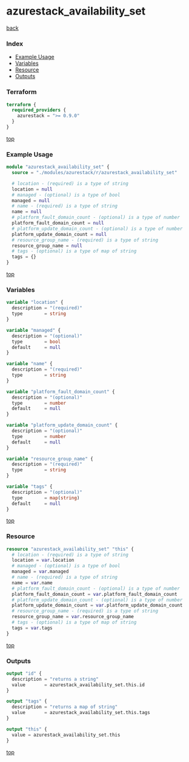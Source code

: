 # azurestack_availability_set

[back](../azurestack.md)

### Index

- [Example Usage](#example-usage)
- [Variables](#variables)
- [Resource](#resource)
- [Outputs](#outputs)

### Terraform

```terraform
terraform {
  required_providers {
    azurestack = ">= 0.9.0"
  }
}
```

[top](#index)

### Example Usage

```terraform
module "azurestack_availability_set" {
  source = "./modules/azurestack/r/azurestack_availability_set"

  # location - (required) is a type of string
  location = null
  # managed - (optional) is a type of bool
  managed = null
  # name - (required) is a type of string
  name = null
  # platform_fault_domain_count - (optional) is a type of number
  platform_fault_domain_count = null
  # platform_update_domain_count - (optional) is a type of number
  platform_update_domain_count = null
  # resource_group_name - (required) is a type of string
  resource_group_name = null
  # tags - (optional) is a type of map of string
  tags = {}
}
```

[top](#index)

### Variables

```terraform
variable "location" {
  description = "(required)"
  type        = string
}

variable "managed" {
  description = "(optional)"
  type        = bool
  default     = null
}

variable "name" {
  description = "(required)"
  type        = string
}

variable "platform_fault_domain_count" {
  description = "(optional)"
  type        = number
  default     = null
}

variable "platform_update_domain_count" {
  description = "(optional)"
  type        = number
  default     = null
}

variable "resource_group_name" {
  description = "(required)"
  type        = string
}

variable "tags" {
  description = "(optional)"
  type        = map(string)
  default     = null
}
```

[top](#index)

### Resource

```terraform
resource "azurestack_availability_set" "this" {
  # location - (required) is a type of string
  location = var.location
  # managed - (optional) is a type of bool
  managed = var.managed
  # name - (required) is a type of string
  name = var.name
  # platform_fault_domain_count - (optional) is a type of number
  platform_fault_domain_count = var.platform_fault_domain_count
  # platform_update_domain_count - (optional) is a type of number
  platform_update_domain_count = var.platform_update_domain_count
  # resource_group_name - (required) is a type of string
  resource_group_name = var.resource_group_name
  # tags - (optional) is a type of map of string
  tags = var.tags
}
```

[top](#index)

### Outputs

```terraform
output "id" {
  description = "returns a string"
  value       = azurestack_availability_set.this.id
}

output "tags" {
  description = "returns a map of string"
  value       = azurestack_availability_set.this.tags
}

output "this" {
  value = azurestack_availability_set.this
}
```

[top](#index)